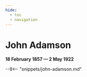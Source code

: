 ```yaml
---
hide:
  - toc
  - navigation 
---
```


# John Adamson

**18 February 1857 — 2 May 1922**

--8<-- "snippets/john-adamson.md"
